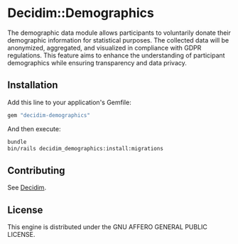 # Decidim::Demographics

The demographic data module allows participants to voluntarily donate their demographic information for statistical purposes. The collected data will be anonymized, aggregated, and visualized in compliance with GDPR regulations. This feature aims to enhance the understanding of participant demographics while ensuring transparency and data privacy.
## Installation

Add this line to your application's Gemfile:

```ruby
gem "decidim-demographics"
```

And then execute:

```bash
bundle
bin/rails decidim_demographics:install:migrations
```

## Contributing

See [Decidim](https://github.com/decidim/decidim).

## License

This engine is distributed under the GNU AFFERO GENERAL PUBLIC LICENSE.
